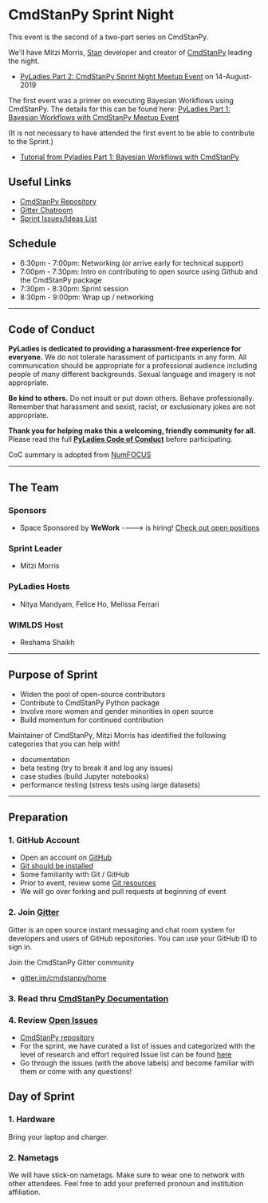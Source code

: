 # CmdStanPy Sprint Night  

This event is the second of a two-part series on CmdStanPy. 

We'll have Mitzi Morris, [Stan](https://mc-stan.org) developer and creator of [CmdStanPy](https://github.com/stan-dev/cmdstanpy) leading the night.

* [PyLadies Part 2: CmdStanPy Sprint Night Meetup Event](https://www.meetup.com/NYC-PyLadies/events/262999852/) on 14-August-2019

The first event was a primer on executing Bayesian Workflows using CmdStanPy. The details for this can be found here: [PyLadies Part 1: Bayesian Workflows with CmdStanPy Meetup Event](https://www.meetup.com/NYC-PyLadies/events/262999739/)

(It is not necessary to have attended the first event to be able to contribute to the Sprint.)

* [Tutorial from Pyladies Part 1: Bayesian Workflows with CmdStanPy](https://github.com/nyc-pyladies/2019-cmdstanpy-bayesian-workshop/blob/master/README.md)
 
## Useful Links
* [CmdStanPy Repository](https://github.com/stan-dev/cmdstanpy)
* [Gitter Chatroom](https://gitter.im/cmdstanpy)
* [Sprint Issues/Ideas List](https://docs.google.com/spreadsheets/d/10aLbgZI_773s8MqqLSFMKFB1jK60K9Xt8ySznrOaodE/edit?usp=sharing)

## Schedule
- 6:30pm - 7:00pm: Networking 
(or arrive early for technical support)
- 7:00pm - 7:30pm: Intro on contributing to open source using Github and the CmdStanPy package
- 7:30pm - 8:30pm: Sprint session
- 8:30pm - 9:00pm: Wrap up / networking

----
## Code of Conduct
**PyLadies is dedicated to providing a harassment-free experience for everyone.** We do not tolerate harassment of participants in any form. All communication should be appropriate for a professional audience including people of many different backgrounds. Sexual language and imagery is not appropriate.

**Be kind to others.** Do not insult or put down others. Behave professionally. Remember that harassment and sexist, racist, or exclusionary jokes are not appropriate.

**Thank you for helping make this a welcoming, friendly community for all.**  Please read the full [**PyLadies Code of Conduct**](https://www.pyladies.com/CodeOfConduct/) before participating.  

CoC summary is adopted from [NumFOCUS](https://numfocus.org/code-of-conduct)

---
## The Team

### Sponsors  
* Space Sponsored by **WeWork** ---->  is hiring!  [Check out open positions](https://careers.wework.com)

### Sprint Leader
* Mitzi Morris

### PyLadies Hosts
* Nitya Mandyam, Felice Ho, Melissa Ferrari

### WIMLDS Host
* Reshama Shaikh

---

## Purpose of Sprint
- Widen the pool of open-source contributors
- Contribute to CmdStanPy Python package
- Involve more women and gender minorities in open source
- Build momentum for continued contribution

Maintainer of CmdStanPy, Mitzi Morris has identified the following categories that you can help with!

- documentation  
- beta testing (try to break it and log any issues)  
- case studies (build Jupyter notebooks)  
- performance testing (stress tests using large datasets)

---

## Preparation

### 1.  GitHub Account
- Open an account on [GitHub](https://github.com/)
- [Git should be installed](https://git-scm.com/book/en/v2/Getting-Started-Installing-Git)
- Some familiarity with Git / GitHub 
- Prior to event, review some [Git resources](https://github.com/reshamas/git-intro-workshop/blob/master/extra_resources/resource_git_tutorials.md) 
- We will go over forking and pull requests at beginning of event

### 2.  Join [Gitter](https://gitter.im)
Gitter is an open source instant messaging and chat room system for developers and users of GitHub repositories.  You can use your GitHub ID to sign in. 

Join the CmdStanPy Gitter community
* [gitter.im/cmdstanpy/home](https://gitter.im/cmdstanpy/home)

### 3.  Read thru [CmdStanPy Documentation](https://cmdstanpy.readthedocs.io/en/latest/index.html)

### 4.  Review [Open Issues](https://docs.google.com/spreadsheets/d/10aLbgZI_773s8MqqLSFMKFB1jK60K9Xt8ySznrOaodE/edit?usp=sharing) 
* [CmdStanPy repository](https://github.com/stan-dev/cmdstanpy/tree/master/docs)
* For the sprint, we have curated a list of issues and categorized with the level of research and effort required
Issue list can be found [here](https://docs.google.com/spreadsheets/d/10aLbgZI_773s8MqqLSFMKFB1jK60K9Xt8ySznrOaodE/edit?usp=sharing)  
* Go through the issues (with the above labels) and become familiar with them or come with any questions!

## Day of Sprint

### 1.  Hardware
Bring your laptop and charger.

### 2.  Nametags
We will have stick-on nametags.  Make sure to wear one to network with other attendees.  Feel free to add your preferred pronoun and institution affiliation. 

